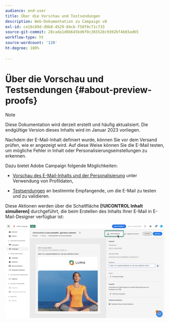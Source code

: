 ```yaml
---
audience: end-user
title: Über die Vorschau und Testsendungen
description: Web-Dokumentation zu Campaign v8
exl-id: ce10c89d-d9b8-4529-84cb-f58f8c71c733
source-git-commit: 28cada1d6b645bd6f0c365528c9302bf4b03ad65
workflow-type: ht
source-wordcount: '120'
ht-degree: 100%

---
```


# Über die Vorschau und Testsendungen {#about-preview-proofs}

>[!NOTE]
>
>Diese Dokumentation wird derzeit erstellt und häufig aktualisiert. Die endgültige Version dieses Inhalts wird im Januar 2023 vorliegen.

Nachdem der E-Mail-Inhalt definiert wurde, können Sie vor dem Versand prüfen, wie er angezeigt wird. Auf diese Weise können Sie die E-Mail testen, um mögliche Fehler in Inhalt oder Personalisierungseinstellungen zu erkennen.

Dazu bietet Adobe Campaign folgende Möglichkeiten:

* [Vorschau des E-Mail-Inhalts und der Personalisierung](#preview) unter Verwendung von Profildaten,

<!--* [Check the email rendering](#rendering) in popular desktop, mobile and web-based clients,-->
* [Testsendungen](#send-proofs) an bestimmte Empfangende, um die E-Mail zu testen und zu validieren.

Diese Aktionen werden über die Schaltfläche **[!UICONTROL Inhalt simulieren]** durchgeführt, die beim Erstellen des Inhalts Ihrer E-Mail in E-Mail-Designer verfügbar ist:

![](assets/simulate.png)
